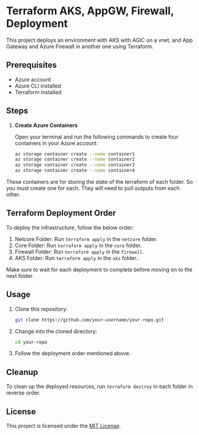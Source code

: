 # Terraform AKS, AppGW, Firewall, Deployment

This project deploys an environment with AKS with AGIC on a vnet, and App Gateway and Azure Firewall in another one using Terraform.

## Prerequisites

- Azure account
- Azure CLI installed
- Terraform installed

## Steps

1. **Create Azure Containers**

   Open your terminal and run the following commands to create four containers in your Azure account:

   ```bash
   az storage container create --name container1
   az storage container create --name container2
   az storage container create --name container3
   az storage container create --name container4
   ```
These containers are for storing the state of the terraform of each folder. So you must create one for each.
They will need to pull outputs from each other.

## Terraform Deployment Order

To deploy the infrastructure, follow the below order:

1. Netcore Folder: Run `terraform apply` in the `netcore` folder.
2. Core Folder: Run `terraform apply` in the `core` folder.
3. Firewall Folder: Run `terraform apply` in the `firewall`.
4. AKS Folder: Run `terraform apply` in the `aks` folder..

Make sure to wait for each deployment to complete before moving on to the next folder.

## Usage

1. Clone this repository:

    ```bash
    git clone https://github.com/your-username/your-repo.git
    ```

2. Change into the cloned directory:

    ```bash
    cd your-repo
    ```

3. Follow the deployment order mentioned above.

## Cleanup

To clean up the deployed resources, run `terraform destroy` in each folder in reverse order.

## License

This project is licensed under the [MIT License](LICENSE).
